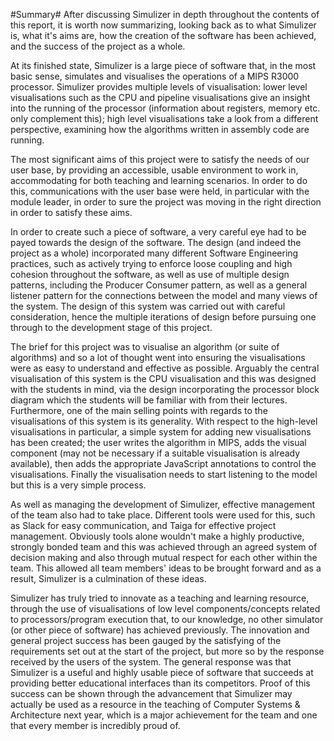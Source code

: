 #Summary#
After discussing Simulizer in depth throughout the contents of this report, it is worth now summarizing, looking back as to what Simulizer is, what it's aims are, how the creation of the software has been achieved, and the success of the project as a whole.

At its finished state, Simulizer is a large piece of software that, in the most basic sense, simulates and visualises the operations of a MIPS R3000 processor. Simulizer provides multiple levels of visualisation: lower level visualisations such as the CPU and pipeline visualisations give an insight into the running of the processor (information about registers, memory etc. only complement this); high level visualisations take a look from a different perspective, examining how the algorithms written in assembly code are running.

The most significant aims of this project were to satisfy the needs of our user base, by providing an accessible, usable environment to work in, accommodating for both teaching and learning scenarios. In order to do this, communications with the user base were held, in particular with the module leader, in order to sure the project was moving in the right direction in order to satisfy these aims.

In order to create such a piece of software, a very careful eye had to be payed towards the design of the software. The design (and indeed the project as a whole) incorporated many different Software Engineering practices, such as actively trying to enforce loose coupling and high cohesion throughout the software, as well as use of multiple design patterns, including the Producer Consumer pattern, as well as a general listener pattern for the connections between the model and many views of the system. The design of this system was carried out with careful consideration, hence the multiple iterations of design before pursuing one through to the development stage of this project.

The brief for this project was to visualise an algorithm (or suite of algorithms) and so a lot of thought went into ensuring the visualisations were as easy to understand and effective as possible. Arguably the central visualisation of this system is the CPU visualisation and this was designed with the students in mind, via the design incorporating the processor block diagram which the students will be familiar with from their lectures. Furthermore, one of the main selling points with regards to the visualisations of this system is its generality. With respect to the high-level visualisations in particular, a simple system for adding new visualisations has been created; the user writes the algorithm in MIPS, adds the visual component (may not be necessary if a suitable visualisation is already available), then adds the appropriate JavaScript annotations to control the visualisations. Finally the visualisation needs to start listening to the model but this is a very simple process.

As well as managing the development of Simulizer, effective management of the team also had to take place. Different tools were used for this, such as Slack for easy communication, and Taiga for effective project management. Obviously tools alone wouldn't make a highly productive, strongly bonded team and this was achieved through an agreed system of decision making and also through mutual respect for each other within the team. This allowed all team members' ideas to be brought forward and as a result, Simulizer is a culmination of these ideas.

Simulizer has truly tried to innovate as a teaching and learning resource, through the use of visualisations of low level components/concepts related to processors/program execution that, to our knowledge, no other simulator (or other piece of software) has achieved previously. The innovation and general project success has been gauged by the satisfying of the requirements set out at the start of the project, but more so by the response received by the users of the system. The general response was that Simulizer is a useful and highly usable piece of software that succeeds at providing better educational interfaces than its competitors. Proof of this success can be shown through the advancement that Simulizer may actually be used as a resource in the teaching of Computer Systems & Architecture next year, which is a major achievement for the team and one that every member is incredibly proud of.
